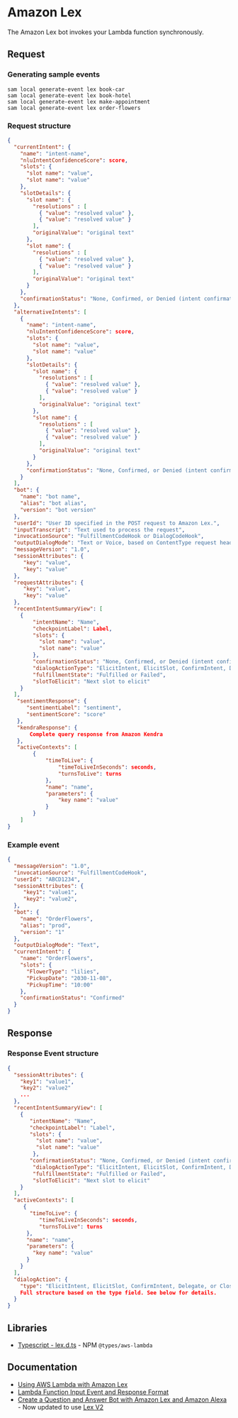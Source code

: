 # Amazon Lex

The Amazon Lex bot invokes your Lambda function synchronously.

## Request

### Generating sample events

```shell
sam local generate-event lex book-car
sam local generate-event lex book-hotel
sam local generate-event lex make-appointment
sam local generate-event lex order-flowers
```

### Request structure

```json
{
  "currentIntent": {
    "name": "intent-name",
    "nluIntentConfidenceScore": score,
    "slots": {
      "slot name": "value",
      "slot name": "value"
    },
    "slotDetails": {
      "slot name": {
        "resolutions" : [
          { "value": "resolved value" },
          { "value": "resolved value" }
        ],
        "originalValue": "original text"
      },
      "slot name": {
        "resolutions" : [
          { "value": "resolved value" },
          { "value": "resolved value" }
        ],
        "originalValue": "original text"
      }
    },
    "confirmationStatus": "None, Confirmed, or Denied (intent confirmation, if configured)"
  },
  "alternativeIntents": [
    {
      "name": "intent-name",
      "nluIntentConfidenceScore": score,
      "slots": {
        "slot name": "value",
        "slot name": "value"
      },
      "slotDetails": {
        "slot name": {
          "resolutions" : [
            { "value": "resolved value" },
            { "value": "resolved value" }
          ],
          "originalValue": "original text"
        },
        "slot name": {
          "resolutions" : [
            { "value": "resolved value" },
            { "value": "resolved value" }
          ],
          "originalValue": "original text"
        }
      },
      "confirmationStatus": "None, Confirmed, or Denied (intent confirmation, if configured)"
    }
  ],
  "bot": {
    "name": "bot name",
    "alias": "bot alias",
    "version": "bot version"
  },
  "userId": "User ID specified in the POST request to Amazon Lex.",
  "inputTranscript": "Text used to process the request",
  "invocationSource": "FulfillmentCodeHook or DialogCodeHook",
  "outputDialogMode": "Text or Voice, based on ContentType request header in runtime API request",
  "messageVersion": "1.0",
  "sessionAttributes": { 
     "key": "value",
     "key": "value"
  },
  "requestAttributes": { 
     "key": "value",
     "key": "value"
  },
  "recentIntentSummaryView": [
    {
        "intentName": "Name",
        "checkpointLabel": Label,
        "slots": {
          "slot name": "value",
          "slot name": "value"
        },
        "confirmationStatus": "None, Confirmed, or Denied (intent confirmation, if configured)",
        "dialogActionType": "ElicitIntent, ElicitSlot, ConfirmIntent, Delegate, or Close",
        "fulfillmentState": "Fulfilled or Failed",
        "slotToElicit": "Next slot to elicit"
    }
  ],
   "sentimentResponse": { 
      "sentimentLabel": "sentiment",
      "sentimentScore": "score"
   },
   "kendraResponse": {
       Complete query response from Amazon Kendra
   },
   "activeContexts": [
        {
            "timeToLive": {
                "timeToLiveInSeconds": seconds,
                "turnsToLive": turns
            },
            "name": "name",
            "parameters": {
                "key name": "value"
            }
        }
    ]
}
```

### Example event

```json title="Example order flowers"
{
  "messageVersion": "1.0",
  "invocationSource": "FulfillmentCodeHook",
  "userId": "ABCD1234",
  "sessionAttributes": { 
     "key1": "value1",
     "key2": "value2",
  },
  "bot": {
    "name": "OrderFlowers",
    "alias": "prod",
    "version": "1"
  },
  "outputDialogMode": "Text",
  "currentIntent": {
    "name": "OrderFlowers",
    "slots": {
      "FlowerType": "lilies",
      "PickupDate": "2030-11-08",
      "PickupTime": "10:00"
    },
    "confirmationStatus": "Confirmed"
  }
}
```

## Response

### Response Event structure

```json title="Event Structure"
{
  "sessionAttributes": {
    "key1": "value1",
    "key2": "value2"
    ...
  },
  "recentIntentSummaryView": [
    {
       "intentName": "Name",
       "checkpointLabel": "Label",
       "slots": {
         "slot name": "value",
         "slot name": "value"
        },
       "confirmationStatus": "None, Confirmed, or Denied (intent confirmation, if configured)",
        "dialogActionType": "ElicitIntent, ElicitSlot, ConfirmIntent, Delegate, or Close",
        "fulfillmentState": "Fulfilled or Failed",
        "slotToElicit": "Next slot to elicit"
    }
  ],
  "activeContexts": [
     {
       "timeToLive": {
          "timeToLiveInSeconds": seconds,
          "turnsToLive": turns
      },
      "name": "name",
      "parameters": {
        "key name": "value"
      }
    }
  ],
  "dialogAction": {
    "type": "ElicitIntent, ElicitSlot, ConfirmIntent, Delegate, or Close",
    Full structure based on the type field. See below for details.
  }
}
```

## Libraries

- [Typescript - lex.d.ts](https://github.com/DefinitelyTyped/DefinitelyTyped/blob/master/types/aws-lambda/trigger/lex.d.ts) - NPM `@types/aws-lambda`

## Documentation

- [Using AWS Lambda with Amazon Lex](https://docs.aws.amazon.com/lambda/latest/dg/services-lex.html)
- [Lambda Function Input Event and Response Format](https://docs.aws.amazon.com/lex/latest/dg/lambda-input-response-format.html)
- [Create a Question and Answer Bot with Amazon Lex and Amazon Alexa](https://aws.amazon.com/blogs/machine-learning/creating-a-question-and-answer-bot-with-amazon-lex-and-amazon-alexa/#new-features-log) - Now updated to use [Lex V2](./lex-v2.md)
